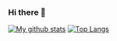 ### Hi there 👋

[![My github stats](https://github-readme-stats.vercel.app/api?username=natsume0718&theme=material-palenight&count_private=true&hide=contribs)](https://github.com/anuraghazra/github-readme-stats)
[![Top Langs](https://github-readme-stats.vercel.app/api/top-langs/?username=natsume0718&theme=material-palenight&hide=Jupyter&layout=compact)](https://github.com/anuraghazra/github-readme-stats)
